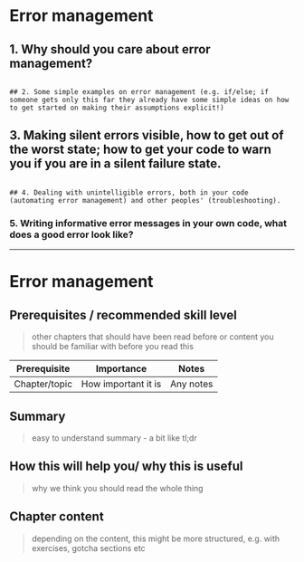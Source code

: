 # Error management

## 1. Why should you care about error management?

~~~

## 2. Some simple examples on error management (e.g. if/else; if someone gets only this far they already have some simple ideas on how to get started on making their assumptions explicit!)

~~~

## 3. Making silent errors visible, how to get out of the worst state; how to get your code to warn you if you are in a silent failure state.

~~~

## 4. Dealing with unintelligible errors, both in your code (automating error management) and other peoples' (troubleshooting).

~~~

### 5. Writing informative error messages in your own code, what does a good error look like?

---

# Error management

## Prerequisites / recommended skill level
> other chapters that should have been read before or content you should be familiar with before you read this

| Prerequisite | Importance | Notes |
| -------------|----------|------|
| Chapter/topic | How important it is | Any notes |

## Summary
> easy to understand summary - a bit like tl;dr

## How this will help you/ why this is useful
> why we think you should read the whole thing

## Chapter content
> depending on the content, this might be more structured, e.g. with exercises, gotcha sections etc
